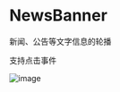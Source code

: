 # NewsBanner
新闻、公告等文字信息的轮播

支持点击事件

![image](https://github.com/ssyzh/NewsBanner/blob/master/NewsBannerDemo/Resource/NewsBanner.gif)
